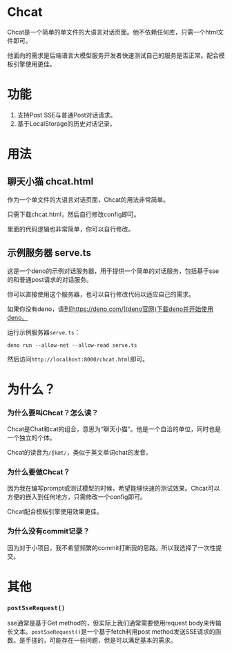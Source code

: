 # Chcat

Chcat是一个简单的单文件的大语言对话页面。他不依赖任何库，只需一个html文件即可。

他面向的需求是后端语言大模型服务开发者快速测试自己的服务是否正常。配合模板引擎使用更佳。

# 功能


1. 支持Post SSE与普通Post对话请求。
2. 基于LocalStorage的历史对话记录。


# 用法

## 聊天小猫 chcat.html

作为一个单文件的大语言对话页面，Chcat的用法非常简单。

只需下载chcat.html，然后自行修改config即可。

里面的代码逻辑也非常简单，你可以自行修改。

## 示例服务器 serve.ts

这是一个deno的示例对话服务器，用于提供一个简单的对话服务，包括基于sse的和普通post请求的对话服务。

你可以直接使用这个服务器，也可以自行修改代码以适应自己的需求。

如果你没有deno，请到[https://deno.com/](deno官网)下载deno并开始使用deno。

运行示例服务器`serve.ts`：

```shell
deno run --allow-net --allow-read serve.ts
```

然后访问`http://localhost:8000/chcat.html`即可。

# 为什么？

### 为什么要叫Chcat？怎么读？

Chcat是Chat和cat的组合，意思为“聊天小猫”。他是一个自洽的单位，同时也是一个独立的个体。

Chcat的读音为`/ʧkæt/`，类似于英文单词chat的发音。

### 为什么要做Chcat？

因为我在编写prompt或测试模型的时候，希望能够快速的测试效果。Chcat可以方便的嵌入到任何地方，只需修改一个config即可。

Chcat配合模板引擎使用效果更佳。

### 为什么没有commit记录？

因为对于小项目，我不希望频繁的commit打断我的思路。所以我选择了一次性提交。

# 其他

### `postSseRequest()`

sse通常是基于Get method的，但实际上我们通常需要使用request body来传输长文本。`postSseRequest()`是一个基于fetch利用post method发送SSE请求的函数。是手搓的，可能存在一些问题，但是可以满足基本的需求。